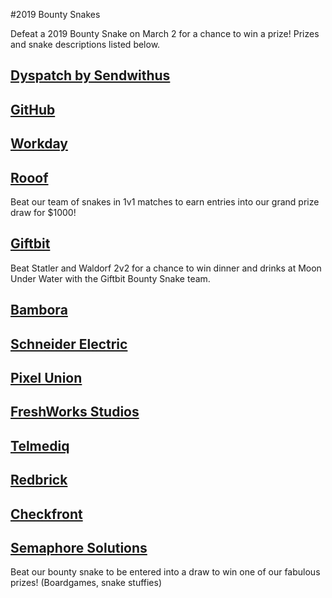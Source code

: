 #2019 Bounty Snakes

Defeat a 2019 Bounty Snake on March 2 for a chance to win a prize! Prizes and snake descriptions listed below. 

## [Dyspatch by Sendwithus](https://www.dyspatch.io/sendwithus/)


## [GitHub](https://github.com/)


## [Workday](https://www.workday.com/en-ca/homepage.html)


## [Rooof](https://www.rooof.com/)
Beat our team of snakes in 1v1 matches to earn entries into our grand prize draw for $1000!

## [Giftbit](https://www.giftbit.com/)
Beat Statler and Waldorf 2v2 for a chance to win dinner and drinks at Moon Under Water with the Giftbit Bounty Snake team.


## [Bambora](https://www.bambora.com/en/ca/)


## [Schneider Electric](https://www.schneider-electric.ca/en/about-us/careers/overview.jsp)


## [Pixel Union](https://www.pixelunion.net/)


## [FreshWorks Studios](https://freshworks.io/)


## [Telmediq](https://www.telmediq.com/)


## [Redbrick](https://rdbrck.com/)


## [Checkfront](https://www.checkfront.com/)


## [Semaphore Solutions](https://semaphoresolutions.com/)
Beat our bounty snake to be entered into a draw to win one of our fabulous prizes! (Boardgames, snake stuffies)
